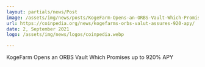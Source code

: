 ```yaml
---
layout: partials/news/Post
image: /assets/img/news/posts/KogeFarm-Opens-an-ORBS-Vault-Which-Promises-up-to-920-APY-coinpedia.webp
url: https://coinpedia.org/news/kogefarms-orbs-valut-assures-920-apy/
date: 2, September 2021
logo: /assets/img/news/logos/coinpedia.webp

---
```



KogeFarm Opens an ORBS Vault Which Promises up to 920% APY